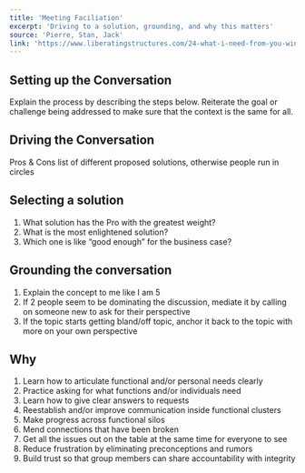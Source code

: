 ```yaml
---
title: 'Meeting Faciliation'
excerpt: 'Driving to a solution, grounding, and why this matters'
source: 'Pierre, Stan, Jack'
link: 'https://www.liberatingstructures.com/24-what-i-need-from-you-winfy/'
---
```


## Setting up the Conversation 
Explain the process by describing the steps below. Reiterate the goal or challenge being addressed to make sure that the context is the same for all. 

## Driving the Conversation
Pros & Cons list of different proposed solutions, otherwise people run in circles

## Selecting a solution
1. What solution has the Pro with the greatest weight?
2. What is the most enlightened solution?
3. Which one is like “good enough” for the business case?

## Grounding the conversation
1. Explain the concept to me like I am 5
2. If 2 people seem to be dominating the discussion, mediate it by calling on someone new to ask for their perspective
3. If the topic starts getting bland/off topic, anchor it back to the topic with more on your
own perspective

## Why
1. Learn how to articulate functional and/or personal needs clearly
2. Practice asking for what functions and/or individuals need
3. Learn how to give clear answers to requests
4. Reestablish and/or improve communication inside functional clusters
5. Make progress across functional silos
6. Mend connections that have been broken
7. Get all the issues out on the table at the same time for everyone to see
8. Reduce frustration by eliminating preconceptions and rumors
9. Build trust so that group members can share accountability with integrity